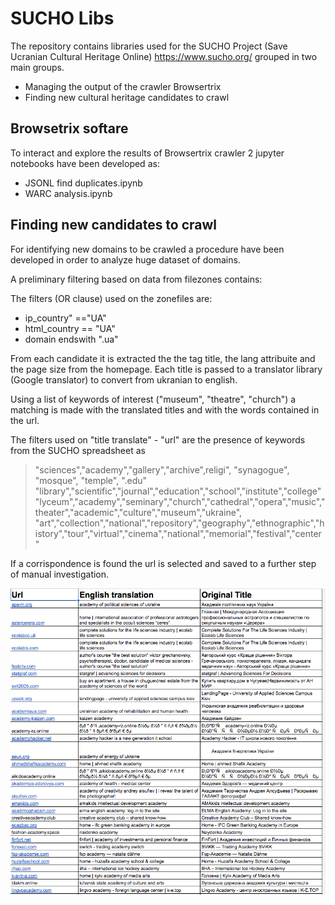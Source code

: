 # SUCHO Libs


The repository contains libraries used for the SUCHO Project (Save Ucranian Cultural Heritage Online) https://www.sucho.org/ grouped in two main groups.

- Managing the output of the crawler Browsertrix
- Finding new cultural heritage candidates to crawl


## Browsetrix softare

To interact and explore the results of Browsertrix crawler 2 jupyter notebooks have been developed as:

- JSONL find duplicates.ipynb 
- WARC analysis.ipynb


## Finding new candidates to crawl

For identifying new domains to be crawled a procedure have been developed in order to analyze huge dataset of domains. 

A preliminary filtering based on data from filezones contains:

The filters (OR clause) used on the zonefiles are:

- ip_country" =="UA"
- html_country == "UA"
- domain endswith ".ua"



From each candidate it is extracted the the tag title, the lang attribuite and the page size from the homepage. Each title is passed to a translator library (Google translator) to convert from ukranian to english. 


Using a list of keywords of interest ("museum", "theatre", "church") a matching is made with the translated 
titles and with the words contained in the url.

The filters used on "title translate" - "url" are the presence of keywords from the SUCHO spreadsheet as

>"sciences","academy","gallery","archive",religi", "synagogue", "mosque", "temple", ".edu" "library","scientific","journal","education","school","institute","college" "lyceum","academy","seminary","church","cathedral","opera","music","theater","academic","culture","museum","ukraine", "art","collection","national","repository","geography","ethnographic","history","tour","virtual","cinema","national","memorial","festival","center"


If a corrispondence is found the url is selected and saved to a further step of manual investigation.

![output](output.png)

